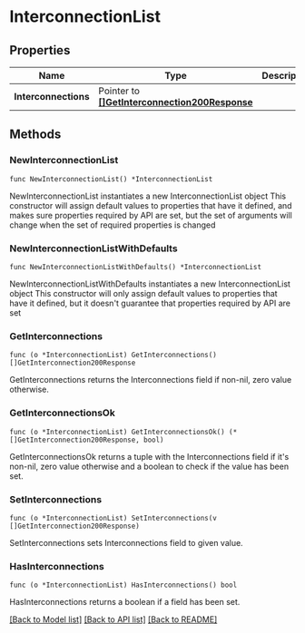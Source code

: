 # InterconnectionList

## Properties

Name | Type | Description | Notes
------------ | ------------- | ------------- | -------------
**Interconnections** | Pointer to [**[]GetInterconnection200Response**](GetInterconnection200Response.md) |  | [optional] 

## Methods

### NewInterconnectionList

`func NewInterconnectionList() *InterconnectionList`

NewInterconnectionList instantiates a new InterconnectionList object
This constructor will assign default values to properties that have it defined,
and makes sure properties required by API are set, but the set of arguments
will change when the set of required properties is changed

### NewInterconnectionListWithDefaults

`func NewInterconnectionListWithDefaults() *InterconnectionList`

NewInterconnectionListWithDefaults instantiates a new InterconnectionList object
This constructor will only assign default values to properties that have it defined,
but it doesn't guarantee that properties required by API are set

### GetInterconnections

`func (o *InterconnectionList) GetInterconnections() []GetInterconnection200Response`

GetInterconnections returns the Interconnections field if non-nil, zero value otherwise.

### GetInterconnectionsOk

`func (o *InterconnectionList) GetInterconnectionsOk() (*[]GetInterconnection200Response, bool)`

GetInterconnectionsOk returns a tuple with the Interconnections field if it's non-nil, zero value otherwise
and a boolean to check if the value has been set.

### SetInterconnections

`func (o *InterconnectionList) SetInterconnections(v []GetInterconnection200Response)`

SetInterconnections sets Interconnections field to given value.

### HasInterconnections

`func (o *InterconnectionList) HasInterconnections() bool`

HasInterconnections returns a boolean if a field has been set.


[[Back to Model list]](../README.md#documentation-for-models) [[Back to API list]](../README.md#documentation-for-api-endpoints) [[Back to README]](../README.md)


